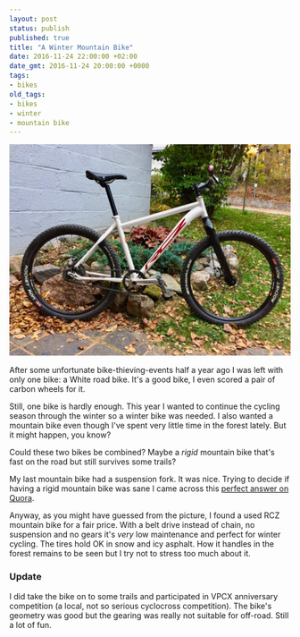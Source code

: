 ```yaml
---
layout: post
status: publish
published: true
title: "A Winter Mountain Bike"
date: 2016-11-24 22:00:00 +02:00
date_gmt: 2016-11-24 20:00:00 +0000
tags:
- bikes
old_tags:
- bikes
- winter
- mountain bike
---
```


<img src="/images/2016/11/rcz-race-ra.jpg" alt="RCZ Race RA" width="686" />

After some unfortunate bike-thieving-events half a year ago I was left with
only one bike: a White road bike. It's a good bike, I even scored a pair of
carbon wheels for it.

Still, one bike is hardly enough. This year I wanted to continue the cycling
season through the winter so a winter bike was needed. I also wanted a mountain
bike even though I've spent very little time in the forest lately. But it might
happen, you know?

Could these two bikes be combined? Maybe a *rigid* mountain bike that's fast on
the road but still survives some trails?

My last mountain bike had a suspension fork. It was nice. Trying to decide if
having a rigid mountain bike was sane I came across this <a href="https://qr.ae/pYNt7a">perfect answer on Quora</a>.

Anyway, as you might have guessed from the picture, I found a used RCZ mountain
bike for a fair price. With a belt drive instead of chain, no suspension and no 
gears it's *very* low maintenance and perfect for winter cycling. The tires
hold OK in snow and icy asphalt. How it handles in the forest remains to be
seen but I try not to stress too much about it.

### Update

I did take the bike on to some trails and participated in VPCX anniversary
competition (a local, not so serious cyclocross competition). The bike's
geometry was good but the gearing was really not suitable for off-road. Still a
lot of fun.